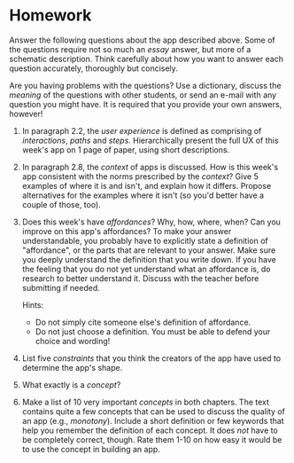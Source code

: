 # Homework

Answer the following questions about the app described above. Some of the questions require not so much an *essay* answer, but more of a schematic description. Think carefully about how you want to answer each question accurately, thoroughly but concisely.

Are you having problems with the questions? Use a dictionary, discuss the
*meaning* of the questions with other students, or send an e-mail with any
question you might have. It is required that you provide your own answers,
however!

1. In paragraph 2.2, the *user experience* is defined as comprising of *interactions*, *paths* and *steps*. Hierarchically present the full UX of this week's app  on 1 page of paper, using short descriptions.

2. In paragraph 2.8, the *context* of apps is discussed. How is this week's app consistent with the norms prescribed by the *context*? Give 5 examples of where it is and isn't, and explain how it differs. Propose alternatives for the examples where it isn't (so you'd better have a couple of those, too).

3. Does this week's have *affordances*? Why, how, where, when? Can you improve on this app's affordances? To make your answer understandable, you probably have to explicitly state a definition of "affordance", or the parts that are relevant to your answer. Make sure you deeply understand the definition that you write down. If you have the feeling that you do not yet understand what an affordance is, do research to better understand it. Discuss with the teacher before submitting if needed.

   Hints:

   - Do not simply cite someone else's definition of affordance.
   - Do not just choose a definition. You must be able to defend your choice and wording!

4. List five *constraints* that you think the creators of the app have used to determine the app's shape.

5. What exactly is a *concept*?

6. Make a list of 10 very important *concepts* in both chapters. The text contains quite a few concepts that can be used to discuss the quality of an app (e.g., *monotony*). Include a short definition or few keywords that help you remember the definition of each concept. It does *not* have to be completely correct, though. Rate them 1-10 on how easy it would be to use the concept in building an app.
